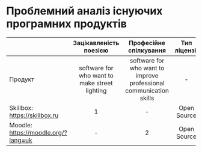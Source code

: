# Проблемний аналіз існуючих програмних продуктів
|                                                 |Зацікавленість поезією | Професійне спілкування |Тип ліцензії|Примітка| 
| -------------                                   |:--------------------------:|:----------------------:|:----------:|:------:|
| Продукт                                         |software for who want to make street lighting  |   software for who want to improve professional communication skills   |       -      |
Skillbox: https://skillbox.ru                                             |      1     |    -    |  Open Source |
Moodle: https://moodle.org/?lang=uk                                       |     -      |    2    |  Open Source |

